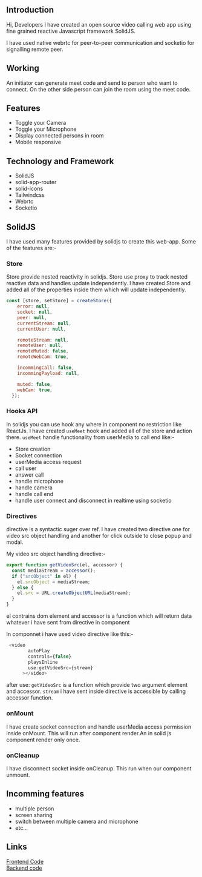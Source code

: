 ## Introduction

Hi, Developers I have created an open source video calling web app using fine grained reactive Javascript framework SolidJS.

I have used native webrtc for peer-to-peer communication and socketio for signalling remote peer.

## Working

An initiator can generate meet code and send to person who want to connect. 
On the other side person can join the room using the meet code.

## Features
- Toggle your Camera
- Toggle your Microphone
- Display connected persons in room
- Mobile responsive

## Technology and Framework
- SolidJS
- solid-app-router
- solid-icons
- Tailwindcss
- Webrtc
- Socketio

## SolidJS
I have used many features provided by solidjs to create this web-app. Some of the features are:-

### Store
Store provide nested reactivity in solidjs. Store use proxy to track nested reactive data and handles update independently.
I have created Store and added all of the properties inside them which will update independently.

```js
const [store, setStore] = createStore({
    error: null,
    socket: null,
    peer: null,
    currentStream: null,
    currentUser: null,

    remoteStream: null,
    remoteUser: null,
    remoteMuted: false,
    remoteWebCam: true,

    incommingCall: false,
    incommingPayload: null,

    muted: false,
    webCam: true,
  });
```

### Hooks API
In solidjs you can use hook any where in component no restriction like ReactJs.
I have created `useMeet` hook and added all of the store and action there.
`useMeet` handle functionality from  userMedia to call end like:-

- Store creation
- Socket connection
- userMedia access request
- call user
- answer call
- handle microphone
- handle camera
- handle call end
- handle user connect and disconnect in realtime using 
  socketio


### Directives
directive is a syntactic suger over ref. I have created two directive one for video src object handling and another for click outside to close popup and modal.

My video src object handling directive:-

```js
export function getVideoSrc(el, accessor) {
  const mediaStream = accessor();
  if ("srcObject" in el) {
    el.srcObject = mediaStream;
  } else {
    el.src = URL.createObjectURL(mediaStream);
  }
}


```

el contrains dom element and accessor is a function which will return data whatever i have sent from directive in component

In componnet i have used video directive like this:-

```js
 <video
        autoPlay
        controls={false}
        playsInline
        use:getVideoSrc={stream}
      ></video>

```

after use: `getVideoSrc` is a function which provide two argument element and accessor. `stream` i have sent inside directive is accessible by calling accessor function.


### onMount
I have create socket connection and handle userMedia access permission inside onMount. This will run after component render.An in solid js component render only once.


### onCleanup
I have disconnect socket inside onCleanup. This run when our component unmount.

## Incomming features
- multiple person 
- screen sharing
- switch between multiple camera and microphone
- etc...





## Links

[Frontend Code](https://github.com/harshmangalam/solid-meet)
<br/>
[Backend code](https://github.com/harshmangalam/nodejs-meet-server)


 







 